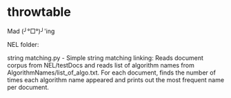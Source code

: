 # throwtable
Mad (╯°□°)╯'ing

NEL folder:

string matching.py - Simple string matching linking:
	Reads document corpus from NEL/testDocs and reads list of algorithm names from AlgorithmNames/list_of_algo.txt. For each document, finds the number of times each algorithm name appeared and prints out the most frequent name per document.
